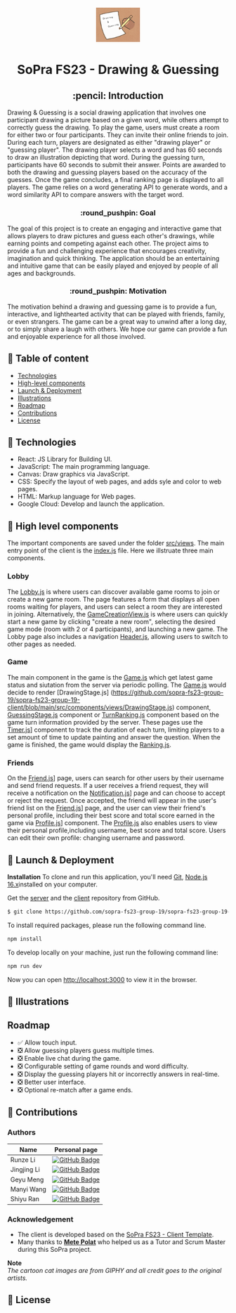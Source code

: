 <h1 align="center">
  <br>
  <img src="src/styles/images/icon.jpg" alt="Icon image" width="100">
</h1>
<h1 align="center">SoPra FS23 - Drawing & Guessing</h1>
<h2 align="center"> :pencil: Introduction</h2>
Drawing & Guessing is a social drawing application that involves one participant drawing a picture based on a given word, while others attempt to correctly guess the drawing. 
To play the game, users must create a room for either two or four participants. They can invite their online friends to join. During each turn, players are designated as either "drawing player" or "guessing player".
The drawing player selects a word and has 60 seconds to draw an illustration depicting that word. During the guessing turn, participants have 60 seconds to submit their answer. Points are awarded to both the drawing and guessing players based on the accuracy of the guesses. Once the game concludes, a final ranking page is displayed to all players. The game relies on a word generating API to generate words, and a word similarity API to compare answers with the target word.

<h3 align="center">:round_pushpin: Goal</h3>
The goal of this project is to create an engaging and interactive game that allows players to draw pictures and guess each other's drawings, while earning points and competing against each other. The project aims to provide a fun and challenging experience that encourages creativity, imagination and quick thinking. The application should be an entertaining and intuitive game that can be easily played and enjoyed by people of all ages and backgrounds.

<h3 align="center">:round_pushpin: Motivation</h3>
The motivation behind a drawing and guessing game is to provide a fun, interactive, and lighthearted activity that can be played with friends, family, or even strangers. The game can be a great way to unwind after a long day, or to simply share a laugh with others. We hope our game can provide a fun and enjoyable experience for all those involved.

## :book: Table of content

- [Technologies](#technologies)
- [High-level components](#high-level-components)
- [Launch & Deployment](#launch-deployment)
- [Illustrations](#illustrations)
- [Roadmap](#roadmap)
- [Contributions](#contributions)
- [License](#license)

## :small_orange_diamond: Technologies

- React: JS Library for Building UI.
- JavaScript: The main programming language.
- Canvas: Draw graphics via JavaScript.
- CSS: Specify the layout of web pages, and adds syle and color to web pages.
- HTML: Markup language for Web pages.
- Google Cloud: Develop and launch the application.

## :small_orange_diamond: High level components

The important components are saved under the folder [src/views](https://github.com/sopra-fs23-group-19/sopra-fs23-group-19-client/tree/main/src/components/views). The main entry point of the client is the [index.js](https://github.com/sopra-fs23-group-19/sopra-fs23-group-19-client/blob/main/src/index.js) file.
Here we illstruate three main components.

### Lobby

The [Lobby.js](https://github.com/sopra-fs23-group-19/sopra-fs23-group-19-client/blob/main/src/components/views/Lobby.js) is where users can discover available game rooms to join or create a new game room. The page features a form that displays all open rooms waiting for players, and users can select a room they are interested in joining. Alternatively, the [GameCreationView.js](https://github.com/sopra-fs23-group-19/sopra-fs23-group-19-client/blob/main/src/components/views/GameCreationView.js) is where users can quickly start a new game by clicking "create a new room", selecting the desired game mode (room with 2 or 4 participants), and launching a new game. The Lobby page also includes a navigation [Header.js](https://github.com/sopra-fs23-group-19/sopra-fs23-group-19-client/blob/main/src/components/views/Header.js), allowing users to switch to other pages as needed.

### Game

The main component in the game is the [Game.js](https://github.com/sopra-fs23-group-19/sopra-fs23-group-19-client/blob/main/src/components/views/Game.js) which get latest game status and siutation from the server via periodic polling. The [Game.js](https://github.com/sopra-fs23-group-19/sopra-fs23-group-19-client/blob/main/src/components/views/Game.js) would decide to render [DrawingStage.js] (https://github.com/sopra-fs23-group-19/sopra-fs23-group-19-client/blob/main/src/components/views/DrawingStage.js) component, [GuessingStage.js](https://github.com/sopra-fs23-group-19/sopra-fs23-group-19-client/blob/main/src/components/views/GuessingStage.js) component or [TurnRanking.js](https://github.com/sopra-fs23-group-19/sopra-fs23-group-19-client/blob/main/src/components/views/TurnRanking.js) component based on the game turn information provided by the server. These pages use the [Timer.js](https://github.com/sopra-fs23-group-19/sopra-fs23-group-19-client/blob/main/src/components/views/Timer.js)] component to track the duration of each turn, limiting players to a set amount of time to update painting and answer the question.
When the game is finished, the game would display the [Ranking.js](https://github.com/sopra-fs23-group-19/sopra-fs23-group-19-client/blob/main/src/components/views/Ranking.js).

### Friends

On the [Friend.js](https://github.com/sopra-fs23-group-19/sopra-fs23-group-19-client/blob/main/src/components/views/Friend.js)] page, users can search for other users by their username and send friend requests. If a user receives a friend request, they will receive a notification on the [Notification.js](https://github.com/sopra-fs23-group-19/sopra-fs23-group-19-client/blob/main/src/components/views/Notification.js)] page and can choose to accept or reject the request. Once accepted, the friend will appear in the user's friend list on the [Friend.js](https://github.com/sopra-fs23-group-19/sopra-fs23-group-19-client/blob/main/src/components/views/Friend.js)] page, and the user can view their friend's personal profile, including their best score and total score earned in the game via [Profile.js](https://github.com/sopra-fs23-group-19/sopra-fs23-group-19-client/blob/main/src/components/views/Profile.js)] component.
The [Profile.js](https://github.com/sopra-fs23-group-19/sopra-fs23-group-19-client/blob/main/src/components/views/Profile) also enables users to view their personal profile,including username, best score and total score. Users can edit their own profile: changing username and password.

## :small_orange_diamond: Launch & Deployment

**Installation**
To clone and run this application, you'll need [Git](https://git-scm.com), [Node.js 16.x](https://nodejs.org)installed on your computer.

Get the [server](https://github.com/sopra-fs23-group-19/sopra-fs23-group-19-server) and the [client](https://github.com/sopra-fs23-group-19/sopra-fs23-group-19-client/) repository from GitHub.

```bash
$ git clone https://github.com/sopra-fs23-group-19/sopra-fs23-group-19-client.git
```

To install required packages, please run the following command line.

```bash
npm install
```

To develop locally on your machine, just run the following command line:

```bash
npm run dev
```

Now you can open [http://localhost:3000](http://localhost:3000) to view it in the browser.

## :small_orange_diamond: Illustrations

## Roadmap

- :white_check_mark: Allow touch input.
- :negative_squared_cross_mark: Allow guessing players guess multiple times.
- :negative_squared_cross_mark: Enable live chat during the game.
- :negative_squared_cross_mark: Configurable setting of game rounds and word difficulty.
- :negative_squared_cross_mark: Display the guessing players hit or incorrectly answers in real-time.
- :negative_squared_cross_mark: Better user interface.
- :negative_squared_cross_mark: Optional re-match after a game ends.

## :small_orange_diamond: Contributions

### Authors

| Name        | Personal page                                                                                                                                  |
| ----------- | ---------------------------------------------------------------------------------------------------------------------------------------------- |
| Runze Li    | [![GitHub Badge](https://img.shields.io/badge/GitHub-100000?style=for-the-badge&logo=github&logoColor=white)](https://github.com/runzeliuzh)   |
| Jingjing Li | [![GitHub Badge](https://img.shields.io/badge/GitHub-100000?style=for-the-badge&logo=github&logoColor=white)](https://github.com/Jing-jing-Li) |
| Geyu Meng   | [![GitHub Badge](https://img.shields.io/badge/GitHub-100000?style=for-the-badge&logo=github&logoColor=white)](https://github.com/GY-Meng)      |
| Manyi Wang  | [![GitHub Badge](https://img.shields.io/badge/GitHub-100000?style=for-the-badge&logo=github&logoColor=white)](https://github.com/manyiw99)     |
| Shiyu Ran   | [![GitHub Badge](https://img.shields.io/badge/GitHub-100000?style=for-the-badge&logo=github&logoColor=white)](https://github.com/Shiyu-Ran)    |

### Acknowledgement

- The client is developed based on the [SoPra FS23 - Client Template](https://github.com/HASEL-UZH/sopra-fs23-template-client).
- Many thanks to **[Mete Polat](https://github.com/polatmete)** who helped us as a Tutor and Scrum Master during this SoPra project.

**Note**  
_The cartoon cat images are from GIPHY and all credit goes to the original artists._

## :small_orange_diamond: License
